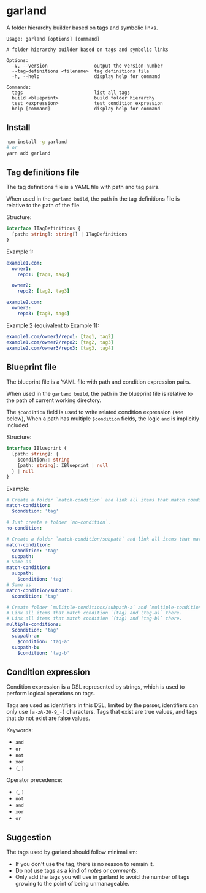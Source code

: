 # garland
A folder hierarchy builder based on tags and symbolic links.

```
Usage: garland [options] [command]

A folder hierarchy builder based on tags and symbolic links

Options:
  -V, --version                 output the version number
  --tag-definitions <filename>  tag definitions file
  -h, --help                    display help for command

Commands:
  tags                          list all tags
  build <blueprint>             build folder hierarchy
  test <expression>             test condition expression
  help [command]                display help for command
```

## Install
```sh
npm install -g garland
# or
yarn add garland
```

## Tag definitions file
The tag definitions file is a YAML file with path and tag pairs.

When used in the `garland build`,
the path in the tag definitions file is relative to the path of the file.

Structure:
```ts
interface ITagDefinitions {
  [path: string]: string[] | ITagDefinitions
}
```

Example 1:
```yaml
example1.com:
  owner1:
    repo1: [tag1, tag2]

  owner2:
    repo2: [tag2, tag3]

example2.com:
  owner3:
    repo3: [tag3, tag4]
```

Example 2 (equivalent to Example 1):
```yaml
example1.com/owner1/repo1: [tag1, tag2]
example1.com/owner2/repo2: [tag2, tag3]
example2.com/owner3/repo3: [tag3, tag4]
```

## Blueprint file
The blueprint file is a YAML file with path and condition expression pairs.

When used in the `garland build`,
the path in the blueprint file is relative to the path of current working directory.

The `$condition` field is used to write related condition expression (see below),
When a path has multiple `$condition` fields,
the logic `and` is implicitly included.

Structure:
```ts
interface IBlueprint {
  [path: string]: {
    $condition?: string
    [path: string]: IBlueprint | null 
  } | null
}
```

Example:
```yaml
# Create a folder `match-condition` and link all items that match condition `tag` there.
match-condition:
  $condition: 'tag'

# Just create a folder `no-condition`.
no-condition:

# Create a folder `match-condition/subpath` and link all items that match condition `tag` there.
match-condition:
  $condition: 'tag'
  subpath:
# Same as
match-condition:
  subpath:
    $condition: 'tag'
# Same as
match-condition/subpath:
  $condition: 'tag'

# Create folder `mulitple-conditions/subpath-a` and `multiple-conditions/subpath-b`.
# Link all items that match condition `(tag) and (tag-a)` there.
# Link all items that match condition `(tag) and (tag-b)` there.
multiple-conditions:
  $condition: 'tag'
  subpath-a:
    $condition: 'tag-a'
  subpath-b:
    $condition: 'tag-b'
```

## Condition expression
Condition expression is a DSL represented by strings,
which is used to perform logical operations on tags.

Tags are used as identifiers in this DSL,
limited by the parser,
identifiers can only use `[a-zA-Z0-9_-]` characters.
Tags that exist are true values,
and tags that do not exist are false values.

Keywords:
- `and`
- `or`
- `not`
- `xor`
- `(`, `)`

Operator precedence:
- `(`, `)`
- `not`
- `and`
- `xor`
- `or`

## Suggestion
The tags used by garland should follow minimalism:
- If you don't use the tag, there is no reason to remain it.
- Do not use tags as a kind of *notes* or *comments*.
- Only add the tags you will use in garland to avoid the number of tags growing to the point of being unmanageable.
